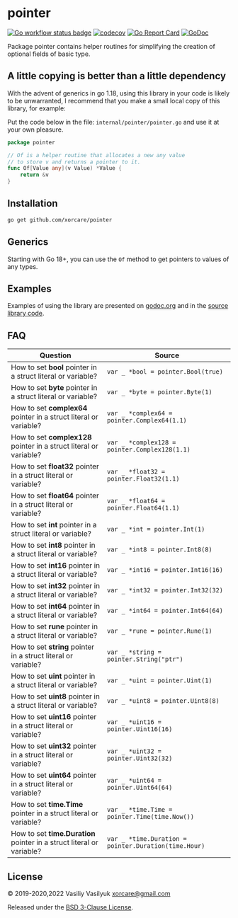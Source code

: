 # pointer

[![Go workflow status badge](https://github.com/xorcare/pointer/actions/workflows/go.yml/badge.svg?branch=main)](https://github.com/xorcare/pointer/actions/workflows/go.yml)
[![codecov](https://codecov.io/gh/xorcare/pointer/badge.svg?branch=main)](https://codecov.io/gh/xorcare/pointer/tree/main)
[![Go Report Card](https://goreportcard.com/badge/github.com/xorcare/pointer)](https://goreportcard.com/report/github.com/xorcare/pointer)
[![GoDoc](https://godoc.org/github.com/xorcare/pointer?status.svg)](https://pkg.go.dev/github.com/xorcare/pointer)

Package pointer contains helper routines for simplifying the creation
of optional fields of basic type.

## A little copying is better than a little dependency

With the advent of generics in go 1.18, using this library in your code is
likely to be unwarranted, I recommend that you make a small local copy of this
library, for example:

Put the code below in the file: `internal/pointer/pointer.go` and use it at
your own pleasure.

```go
package pointer

// Of is a helper routine that allocates a new any value
// to store v and returns a pointer to it.
func Of[Value any](v Value) *Value {
    return &v
}
```

## Installation

```bash
go get github.com/xorcare/pointer
```

## Generics

Starting with Go 18+, you can use the `Of` method to get pointers to values of any types.

## Examples

Examples of using the library are presented on [godoc.org][GDE]
and in the [source library code][SCE].

## FAQ

| Question                                                              | Source                                               |
|-----------------------------------------------------------------------|------------------------------------------------------|
| How to set **bool** pointer in a struct literal or variable?          | `var _ *bool = pointer.Bool(true)`                   |
| How to set **byte** pointer in a struct literal or variable?          | `var _ *byte = pointer.Byte(1)`                      |
| How to set **complex64** pointer in a struct literal or variable?     | `var _ *complex64 = pointer.Complex64(1.1)`          |
| How to set **complex128** pointer in a struct literal or variable?    | `var _ *complex128 = pointer.Complex128(1.1)`        |
| How to set **float32** pointer in a struct literal or variable?       | `var _ *float32 = pointer.Float32(1.1)`              |
| How to set **float64** pointer in a struct literal or variable?       | `var _ *float64 = pointer.Float64(1.1)`              |
| How to set **int** pointer in a struct literal or variable?           | `var _ *int = pointer.Int(1)`                        |
| How to set **int8** pointer in a struct literal or variable?          | `var _ *int8 = pointer.Int8(8)`                      |
| How to set **int16** pointer in a struct literal or variable?         | `var _ *int16 = pointer.Int16(16)`                   |
| How to set **int32** pointer in a struct literal or variable?         | `var _ *int32 = pointer.Int32(32)`                   |
| How to set **int64** pointer in a struct literal or variable?         | `var _ *int64 = pointer.Int64(64)`                   |
| How to set **rune** pointer in a struct literal or variable?          | `var _ *rune = pointer.Rune(1)`                      |
| How to set **string** pointer in a struct literal or variable?        | `var _ *string = pointer.String("ptr")`              |
| How to set **uint** pointer in a struct literal or variable?          | `var _ *uint = pointer.Uint(1)`                      |
| How to set **uint8** pointer in a struct literal or variable?         | `var _ *uint8 = pointer.Uint8(8)`                    |
| How to set **uint16** pointer in a struct literal or variable?        | `var _ *uint16 = pointer.Uint16(16)`                 |
| How to set **uint32** pointer in a struct literal or variable?        | `var _ *uint32 = pointer.Uint32(32)`                 |
| How to set **uint64** pointer in a struct literal or variable?        | `var _ *uint64 = pointer.Uint64(64)`                 |
| How to set **time.Time** pointer in a struct literal or variable?     | `var _ *time.Time = pointer.Time(time.Now())`        |
| How to set **time.Duration** pointer in a struct literal or variable? | `var _ *time.Duration = pointer.Duration(time.Hour)` |

## License

© 2019-2020,2022 Vasiliy Vasilyuk <xorcare@gmail.com>

Released under the [BSD 3-Clause License].

[BSD 3-Clause License]: https://github.com/xorcare/pointer/blob/main/LICENSE 'BSD 3-Clause "New" or "Revised" License'
[GDE]: https://godoc.org/github.com/xorcare/pointer#pkg-examples 'Examples of using package pointer'
[SCE]: https://github.com/xorcare/pointer/blob/main/example_test.go 'Source code examples of using package pointer'
